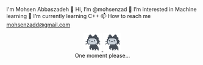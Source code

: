 I'm Mohsen Abbaszadeh
👋 Hi, I’m @mohsenzad
👀 I’m interested in Machine learning
🌱 I’m currently learning C++
📫 How to reach me mohsenzadd@gmail.com
<p align="center">
  <a href="https://raw.githubusercontent.com/MunifTanjim/MunifTanjim/master/mona-loading-dark.gif#gh-dark-mode-only">
    <img src="https://raw.githubusercontent.com/MunifTanjim/MunifTanjim/master/mona-loading-dark.gif#gh-dark-mode-only" href="https://raw.githubusercontent.com/MunifTanjim/MunifTanjim/master/mona-loading-dark.gif#gh-dark-mode-only" alt="Loading Animation" width="48" />
  </a>
  <a href="https://muniftanjim.dev#gh-light-mode-only">
    <img src="https://raw.githubusercontent.com/MunifTanjim/MunifTanjim/master/mona-loading-dark.gif#gh-dark-mode-only" href="https://raw.githubusercontent.com/MunifTanjim/MunifTanjim/master/mona-loading-dark.gif#gh-dark-mode-only" alt="Loading Animation" width="48" />
  </a>
  <br />
  <span>One moment please...</span>
</p>
